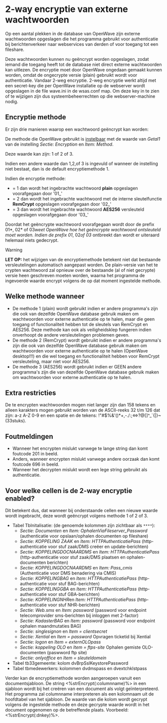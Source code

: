 # 2-way encryptie van externe wachtwoorden

Op een aantal plekken in de database van OpenWave zijn externe wachtwoorden opgeslagen die het programma gebruikt voor authenticatie bij berichtenverkeer naar webservices van derden of voor toegang tot een fileshare.

Deze wachtwoorden kunnen nu geëncrypt worden opgeslagen, zodat iemand die toegang heeft tot de database niet direct externe wachtwoorden kan uitlezen.
De encryptie moet door OpenWave ongedaan gemaakt kunnen worden, omdat de ongecrypte versie (plain) gebruikt wordt voor authenticatie. Vandaar 2-weg encryptie. 2-weg encryptie werkt altijd met een secret-key die per OpenWave installatie op de webserver wordt opgeslagen in de file wave.ini in de wsas.conf map. Om deze key in te zien of te wijzigen zijn dus systeembeheerrechten op die webserver-machine nodig.

## Encryptie methode

Er zijn drie manieren waarop een wachtwoord geëncrypt kan worden:

De methode die OpenWave gebruikt is [instelbaar](/instellen_inrichten.md) met de waarde van _Getal1_ van de instelling _Sectie: Encryption_ en _Item: Method_.

Deze waarde kan zijn: 1 of 2 of 3.

Indien een andere waarde dan 1,2,of 3 is ingevuld of wanneer de instelling niet bestaat, dan is de default encryptiemethode 1.

Indien de encryptie methode:

- = 1 dan wordt het ingebrachte wachtwoord **plain** opgeslagen voorafgegaan door '01\_'
- = 2 dan wordt het ingebrachte wachtwoord met de interne sleutelfunctie **RemCrypt** opgeslagen voorafgegaan door '02\_'
- = 3 dan wordt het ingebrachte wachtwoord **AES256** versleuteld opgeslagen voorafgegaan door '03\_'

Doordat het geëncrypte wachtwoord voorafgegaan wordt door de prefix 01*, 02* of 03*weet OpenWave hoe het geëncrypte wachtwoord ontsleuteld moet worden. Indien de prefix 01*, 02*of 03* ontbreekt dan wordt er uiteraard helemaal niets gedecrypt.

> [!WARNING]
> **LET OP:** het wijzigen van de encryptiemethode betekent niet dat bestaande versleutelingen automatisch aangepast worden. De plain-versie van het te crypten wachtwoord zal opnieuw over de bestaande (al of niet gecrypte) versie heen geschreven moeten worden, waarna het programma de ingevoerde waarde encrypt volgens de op dat moment ingestelde methode.

## Welke methode wanneer

- De methode 1 (plain) wordt gebruikt indien er andere programma's zijn die ook van dezelfde OpenWave database gebruik maken om wachtwoorden voor externe authenticatie op te halen, maar die geen toegang of functionaliteit hebben tot de sleutels van RemCrypt en AES256. Deze methode kan ook als veiligheidsklep fungeren indien onverhoopt de andere versleutelingen problemen geven.
- De methode 2 (RemCrypt) wordt gebruikt indien er andere programma's zijn die ook van dezelfde OpenWave database gebruik maken om wachtwoorden voor externe authenticatie op te halen (OpenWave desktop!!!) en die wel toegang en functionaliteit hebben voor RemCrypt versleuteling, maar niet voor AES256.
- De methode 3 (AES256) wordt gebruikt indien er GEEN andere programma's zijn die van dezelfde OpenWave database gebruik maken om wachtwoorden voor externe authenticatie op te halen.

## Extra restricties

De te encrypten wachtwoorden mogen niet langer zijn dan 158 tekens en alleen karakters mogen gebruikt worden van de ASCII-reeks 32 t/m 126 dat zijn: a-z A-Z 0-9 en een spatie en de tekens: !"#$%&'()\*+,-./:;⇔?@[\]^\_`{|}~ (33stuks).

## Foutmeldingen

- Wanneer het encrypten mislukt vanwege te lange string dan komt foutcode 201 in beeld.
- Anders, wanneer encrypten mislukt vanwege andere oorzaak dan komt foutcode 696 in beeld.
- Wanneer het decrypten mislukt wordt een lege string gebruikt als authenticatie.

## Voor welke cellen is de 2-way encryptie enabled?

Dit betekent dus, dat wanneer bij onderstaande cellen een nieuwe waarde wordt ingebracht, deze wordt geëncrypt volgens methode 1 of 2 of 3.

- Tabel TbInitalisatie: (de genoemde kolommen zijn zichtbaar als `****`):
  - _Sectie: Documenten_ en _Item: OphalenViaFileserver_Password_ (authenticatie voor opslaan/ophalen documenten op fileshare)
  - _Sectie: KOPPELING ZAAK_ en _Item: HTTPAuthenticatiePass_ (http-authenticatie voor stuf zaak/DMS creëer en update-berichten)
  - _Sectie: KOPPELINGDOCNAARDMS_ en _Item: HTTPAuthenticatiePass_ (http-authenticatie voor stuf zaak/DMS plaatsen en ophalen-documenten berichten)
  - _Sectie: KOPPELINGDOCNAARDMS_ en _Item: Pass_cmis_ (Authenticatie voor DMS benadering via CMIS)
  - _Sectie: KOPPELINGBAG_ en _Item: HTTPAuthenticatiePass_ (http-authenticatie voor stuf BAG-berichten)
  - _Sectie: KOPPELINGGBA_ en _Item: HTTPAuthenticatiePass_ (http-authenticatie voor stuf GBA-berichten)
  - *Sectie: KOPPELINGNHR*en _Item: HTTPAuthenticatiePass_ (http-authenticatie voor stuf NHR-berichten)
  - _Sectie: Web.sms_ en _Item: password_ (password voor endpoint telecomprovider sms-berichten bij inloggen met 2-factor)
  - _Sectie: KadasterBAG_ en _Item: password_ (password voor endpoint ophalen maandmutaties BAG)
  - _Sectie: singlesignon_ en _Item = clientsecret_
  - _Sectie: Xential_ en _Item = password_ Opvragen ticketid bij Xential
  - _Sectie: logon_ en _Item = externOLOpass_
  - _Sectie: koppeling OLO_ en _Item = ftps-site_ Ophalen gemiste OLO-documenten (paswword ftp site)
  - _Sectie: onlyoffice_ en _Item = sleuteldomein_
- Tabel tb33gemeente: kolom dvBrpSslKeystorePassword
- Tabel tbmedewerkers: kolommen dvdmspass en dvextchklstpass

Verder kan de encryptiemethode worden aangeroepen vanuit een documentsjabloon. De string <%strEncrypt(:columnname)%> in een sjabloon wordt bij het creëren van een document als volgt geïnterpreteerd. Het programma zal columnname interpreteren als een kolomnaam uit de hoofdtabel van het sjabloon. De waarde van die kolom wordt gecrypt volgens de ingestelde methode en deze gecrypte waarde wordt in het document opgenomen op de betreffende plaats. Voorbeeld: <%strEncrypt(:dnkey)%>.
